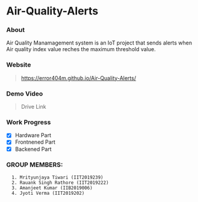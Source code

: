 # Air-Quality-Alerts

### About
Air Quality Manamagement system is an IoT project that sends alerts when Air quality index value reches the maximum threshold value. 

### Website
  > https://error404m.github.io/Air-Quality-Alerts/

### Demo Video
  > Drive Link
  
### Work Progress
- [x] Hardware Part
- [x] Frontnened Part
- [x] Backened Part

### GROUP MEMBERS:

```
  1. Mrityunjaya Tiwari (IIT2019239)
  2. Rauank Singh Rathore (IIT2019222)
  3. Amanjeet Kumar (IIB2019006)
  4. Jyoti Verma (IIT2019202)
  
  ```
